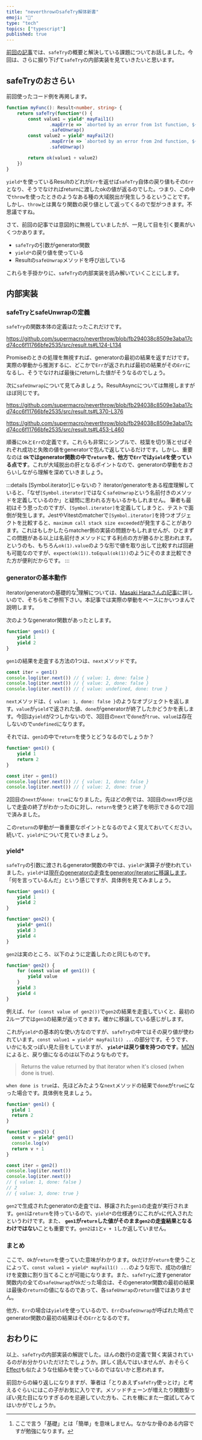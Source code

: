 ```yaml
---
title: "neverthrowのsafeTry解体新書"
emoji: "🙅"
type: "tech"
topics: ["typescript"]
published: true
---
```


[前回の記事](https://zenn.dev/mshaka/articles/4fd5873a3fc90f)では、`safeTry`の概要と解決している課題についてお話しました。今回は、さらに掘り下げて`safeTry`の内部実装を見ていきたいと思います。

## safeTryのおさらい
前回使ったコード例を再掲します。

```typescript
function myFunc(): Result<number, string> {
    return safeTry(function*() {
        const value1 = yield* mayFail1()
                .mapErr(e => `aborted by an error from 1st function, ${e}`)
                .safeUnwrap()
        const value2 = yield* mayFail2()
                .mapErr(e => `aborted by an error from 2nd function, ${e}`)
                .safeUnwrap()

        return ok(value1 + value2)
    })
}
```

`yield*`を使っているResultのどれが`Err`を返せば`safeTry`自体の戻り値もその`Err`となり、そうでなければreturnに渡したokの値が返るのでした。つまり、この中で`throw`を使ったときのようなある種の大域脱出が発生しうるということです。しかし、`throw`とは異なり関数の戻り値として返ってくるので型がつきます。不思議ですね。

さて、前回の記事では意図的に無視していましたが、一見して目を引く要素がいくつかあります。
- `safeTry`の引数がgenerator関数
- `yield*`の戻り値を使っている
- Resultの`safeUnwrap`メソッドを呼び出している

これらを手掛かりに、`safeTry`の内部実装を読み解いていくことにします。

## 内部実装
### safeTryとsafeUnwrapの定義
`safeTry`の関数本体の定義はたったこれだけです。

https://github.com/supermacro/neverthrow/blob/fb294038c8509e3aba17cd74cc6f11766bfe2535/src/result.ts#L124-L134

Promiseのときの処理を無視すれば、generatorの最初の結果を返すだけです。実際の挙動から推測するに、どこかで`Err`が返されれば最初の結果がその`Err`になるし、そうでなければ最後にreturnした値がそうなるのでしょう。

次に`safeUnwrap`について見てみましょう。ResultAsyncについては無視しますがほぼ同じです。

https://github.com/supermacro/neverthrow/blob/fb294038c8509e3aba17cd74cc6f11766bfe2535/src/result.ts#L370-L376

https://github.com/supermacro/neverthrow/blob/fb294038c8509e3aba17cd74cc6f11766bfe2535/src/result.ts#L453-L460

順番に`Ok`と`Err`の定義です。これらも非常にシンプルで、枝葉を切り落とせばそれぞれ成功と失敗の値をgeneratorで包んで返しているだけです。しかし、重要なのは **`Ok`ではgenerator関数の中で`return`を、他方で`Err`では`yield`を使っている点です**。これが大域脱出の肝となるポイントなので、generatorの挙動をおさらいしながら理解を深めていきましょう。

:::details [Symbol.iterator]じゃないの？
iterator/generatorをある程度理解していると、「なぜ`[Symbol.iterator]`ではなく`safeUnwrap`という名前付きのメソッドを定義しているのか」と疑問に思われる方もいるかもしれません。
筆者も最初はそう思ったのですが、`[Symbol.iterator]`を定義してしまうと、テストで面倒が発生します。JestやVitestのmatcherで`[Symbol.iterator]`を持つオブジェクトを比較すると、`maximum call stack size exceeded`が発生することがあります。これはもしかしたらmatcher側の実装の問題かもしれませんが、ひとまずこの問題がある以上は名前付きメソッドにする利点の方が勝るかと思われます。というのも、もちろん`ok(1).value`のような形で値を取り出して比較すれば回避も可能なのですが、`expect(ok(1)).toEqual(ok(1))`のようにそのまま比較できた方が便利だからです。
:::

### generatorの基本動作
iterator/generatorの基礎的な[^1]理解については、[Masaki Haraさんの記事](https://zenn.dev/qnighy/articles/112af47edfda96)に詳しいので、そちらをご参照下さい。本記事では実際の挙動をベースにかいつまんで説明します。

[^1]: ここで言う「基礎」とは「簡単」を意味しません。なかなか骨のある内容ですが勉強になります。

次のようなgenerator関数があったとします。
```typescript
function* gen1() {
    yield 1
    yield 2
}
```
`gen1`の結果を走査する方法の1つは、`next`メソッドです。

```typescript
const iter = gen1()
console.log(iter.next()) // { value: 1, done: false }
console.log(iter.next()) // { value: 2, done: false }
console.log(iter.next()) // { value: undefined, done: true }
```

`next`メソッドは、`{ value: 1, done: false }`のようなオブジェクトを返します。`value`が`yield`で返された値、`done`がgeneratorが終了したかどうかを表します。今回は`yield`が2つしかないので、3回目の`next`で`done`が`true`、`value`は存在しないので`undefined`になります。

それでは、`gen1`の中で`return`を使うとどうなるのでしょうか？
```typescript
function* gen1() {
    yield 1
    return 2
}

const iter = gen1()
console.log(iter.next()) // { value: 1, done: false }
console.log(iter.next()) // { value: 2, done: true }
```

2回目の`next`が`done: true`になりました。先ほどの例では、3回目の`next`呼び出しで走査の終了がわかったのに対し、`return`を使うと終了を明示できるので2回で済みました。

この`return`の挙動が一番重要なポイントとなるのでよく覚えておいてください。続いて、`yield*`について見ていきましょう。

### yield*
`safeTry`の引数に渡されるgenerator関数の中では、`yield*`演算子が使われていました。`yield*`は[現在のgeneratorの走査をgenerator/iteratorに移譲します](https://developer.mozilla.org/en-US/docs/Web/JavaScript/Reference/Operators/yield*#description)。「何を言っているんだ」という感じですが、具体例を見てみましょう。

```typescript
function* gen1() {
    yield 1
    yield 2
}

function* gen2() {
    yield* gen1()
    yield 3
    yield 4
}
```
`gen2`は実のところ、以下のように定義したのと同じものです。
    
```typescript
function* gen2() {
    for (const value of gen1()) {
        yield value
    }
    yield 3
    yield 4
}
```

例えば、`for (const value of gen2())`で`gen2`の結果を走査していくと、最初の2ループでは`gen1`の結果が返ってきます。確かに移譲している感じがします。

これが`yield*`の基本的な使い方なのですが、`safeTry`の中ではその戻り値が使われています。`const value1 = yield* mayFail1() ...`の部分です。そうです、いかにも文っぽい見た目をしていますが、 **`yield*`は戻り値を持つのです**。[MDN](https://developer.mozilla.org/en-US/docs/Web/JavaScript/Reference/Operators/yield*#return_value)によると、戻り値になるのは以下のようなものです。

> Returns the value returned by that iterator when it's closed (when done is true).

`when done is true`は、先ほどみたような`next`メソッドの結果で`done`が`true`になった場合です。具体例を見ましょう。

```typescript
function* gen1() {
  yield 1
  return 2
}

function* gen2() {
  const v = yield* gen1()
  console.log(v)
  return v + 1
}

const iter = gen2()
console.log(iter.next())
console.log(iter.next())
// { value: 1, done: false }
// 2
// { value: 3, done: true }
```

`gen2`で生成されたgeneratorの走査では、移譲された`gen1`の走査が実行されます。`gen1`は`return`を持っているので、`yield*`の仕様通りにこれが`v`に代入されたというわけです。また、 **`gen1`が`return`した値がそのまま`gen2`の走査結果となるわけではない**ことも重要です。`gen2`は`1`と`v + 1`しか返していません。

### まとめ
ここで、`Ok`が`return`を使っていた意味がわかります。`Ok`だけが`return`を使うことによって、`const value1 = yield* mayFail1() ...`のような形で、成功の値だけを変数に割り当てることが可能になります。また、`safeTry`に渡すgenerator関数内の全ての`safeUnwrap`が`Ok`だった場合は、そのgenerator関数の最初の結果は最後の`return`の値になるのであって、各`safeUnwrap`の`return`値ではありません。

他方、`Err`の場合は`yield`を使っているので、`Err`の`safeUnwrap`が呼ばれた時点でgenerator関数の最初の結果はその`Err`となるのです。

## おわりに
以上、`safeTry`の内部実装の解説でした。ほんの数行の定義で賢く実装されているのがお分かりいただけたでしょうか。詳しく読んではいませんが、おそらく[Effect](https://effect.website/docs/guides/essentials/using-generators)も似たような仕組みを使っているのではないかと思われます。

前回からの繰り返しになりますが、筆者は「とりあえず`safeTry`使っとけ」と考えるぐらいにはこの子がお気に入りです。メソッドチェーンが増えたり関数型っぽい見た目になりすぎるのを忌避していた方も、これを機にまた一度試してみてはいかがでしょうか。

